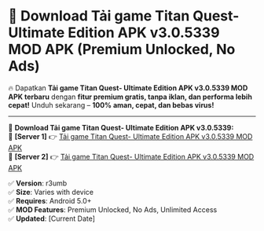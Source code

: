 # 🚀 Download Tải game Titan Quest- Ultimate Edition APK v3.0.5339 MOD APK (Premium Unlocked, No Ads)  

🔥 Dapatkan **Tải game Titan Quest- Ultimate Edition APK v3.0.5339 MOD APK terbaru** dengan **fitur premium gratis, tanpa iklan, dan performa lebih cepat!** Unduh sekarang – **100% aman, cepat, dan bebas virus!**  

---


🔽 **Download Tải game Titan Quest- Ultimate Edition APK v3.0.5339:**  
🔹 **[Server 1]** 👉 [Tải game Titan Quest- Ultimate Edition APK v3.0.5339 MOD APK](https://apkcomod.com?title=Tải_game_Titan_Quest-_Ultimate_Edition_APK_v3.0.5339)  
🔹 **[Server 2]** 👉 [Tải game Titan Quest- Ultimate Edition APK v3.0.5339 MOD APK](https://apkcomod.com?title=Tải_game_Titan_Quest-_Ultimate_Edition_APK_v3.0.5339)  


✅ **Version**: r3umb  
✅ **Size**: Varies with device  
✅ **Requires**: Android 5.0+  
✅ **MOD Features**: Premium Unlocked, No Ads, Unlimited Access  
✅ **Updated**: [Current Date]  